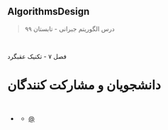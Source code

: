 ## AlgorithmsDesign

> درس الگوریتم جبرانی - تابستان ۹۹


<br>

فصل ۷ - تکنیک عقبگرد


# دانشجویان و مشارکت کنندگان

<br>

+ []( )  
  - [@]()



